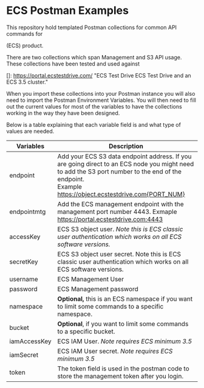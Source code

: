 # ECS Postman Examples

This repository hold templated Postman collections for common API commands for

[Dell Technologies Elastic Cloud Storage]: https://www.delltechnologies.com/en-au/storage/ecs/index.htm

(ECS) product.

There are two collections which span Management and S3 API usage.  These collections have been tested and used against 

[]: https://portal.ecstestdrive.com/	"ECS Test Drive ECS Test Drive and an ECS 3.5 cluster."

When you import these collections into your Postman instance you will also need to import the Postman Environment Variables.  You will then need to fill out the current values for most of the variables to have the collections working in the way they have been designed.

Below is a table explaining that each variable field is and what type of values are needed.

| Variables    | Description                                                  |
| ------------ | ------------------------------------------------------------ |
| endpoint     | Add your ECS S3 data endpoint address.  If you are going direct to an ECS node you might need to add the S3 port number to the end of the endpoint.<br />Example https://object.ecstestdrive.com{PORT_NUM} |
| endpointmtg  | Add the ECS management endpoint with the management port number 4443. Exmaple https://portal.ecstestdrive.com:4443 |
| accessKey    | ECS S3 object user. *Note this is ECS classic user authentication which works on all ECS software versions.* |
| secretKey    | ECS S3 object user secret. Note this is ECS classic user authentication which works on all ECS software versions. |
| username     | ECS Management User                                          |
| password     | ECS Management password                                      |
| namespace    | **Optional,** this is an ECS namespace if you want to limit some commands to a specific namespace. |
| bucket       | **Optional**, if you want to limit some commands to a specific bucket. |
| iamAccessKey | ECS IAM User. *Note requires ECS minimum 3.5*                |
| iamSecret    | ECS IAM User secret.  *Note requires ECS minimum 3.5*        |
| token        | The token field is used in the postman code to store the management token after you login. |


